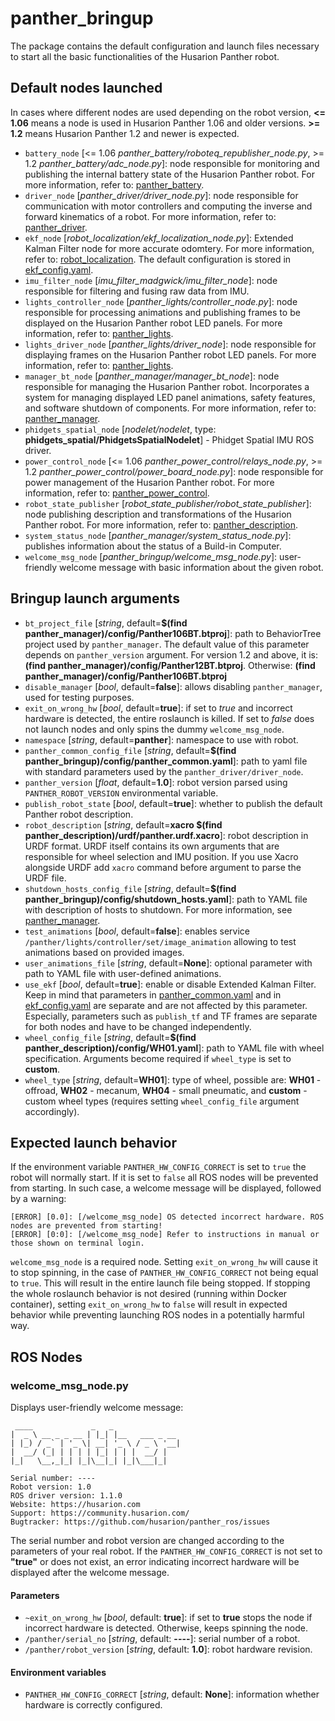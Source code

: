 # panther_bringup

The package contains the default configuration and launch files necessary to start all the basic functionalities of the Husarion Panther robot.

## Default nodes launched

In cases where different nodes are used depending on the robot version, **<= 1.06** means a node is used in Husarion Panther 1.06 and older versions. **>= 1.2** means Husarion Panther 1.2 and newer is expected.

- `battery_node` [<= 1.06 *panther_battery/roboteq_republisher_node.py*, >= 1.2 *panther_battery/adc_node.py*]: node responsible for monitoring and publishing the internal battery state of the Husarion Panther robot. For more information, refer to: [panther_battery](../panther_battery/README.md).
- `driver_node` [*panther_driver/driver_node.py*]: node responsible for communication with motor controllers and computing the inverse and forward kinematics of a robot. For more information, refer to: [panther_driver](../panther_driver/README.md).
- `ekf_node` [*robot_localization/ekf_localization_node.py*]: Extended Kalman Filter node for more accurate odomtery. For more information, refer to: [robot_localization](https://github.com/cra-ros-pkg/robot_localization/tree/noetic-devel). The default configuration is stored in [ekf_config.yaml](./config/ekf_config.yaml).
- `imu_filter_node` [*imu_filter_madgwick/imu_filter_node*]: node responsible for filtering and fusing raw data from IMU.
- `lights_controller_node` [*panther_lights/controller_node.py*]: node responsible for processing animations and publishing frames to be displayed on the Husarion Panther robot LED panels. For more information, refer to: [panther_lights](../panther_lights/README.md).
- `lights_driver_node` [*panther_lights/driver_node*]: node responsible for displaying frames on the Husarion Panther robot LED panels. For more information, refer to: [panther_lights](../panther_lights/README.md).
- `manager_bt_node` [*panther_manager/manager_bt_node*]: node responsible for managing the Husarion Panther robot. Incorporates a system for managing displayed LED panel animations, safety features, and software shutdown of components. For more information, refer to: [panther_manager](../panther_manager/README.md).
- `phidgets_spatial_node` [*nodelet/nodelet*, type: **phidgets_spatial/PhidgetsSpatialNodelet**] - Phidget Spatial IMU ROS driver.
- `power_control_node` [<= 1.06 *panther_power_control/relays_node.py*, >= 1.2 *panther_power_control/power_board_node.py*]: node responsible for power management of the Husarion Panther robot. For more information, refer to: [panther_power_control](../panther_power_control/README.md).
- `robot_state_publisher` [*robot_state_publisher/robot_state_publisher*]: node publishing description and transformations of the Husarion Panther robot. For more information, refer to: [panther_description](../panther_description/README.md).
- `system_status_node` [*panther_manager/system_status_node.py*]: publishes information about the status of a Build-in Computer.
- `welcome_msg_node` [*panther_bringup/welcome_msg_node.py*]: user-friendly welcome message with basic information about the given robot.

## Bringup launch arguments

- `bt_project_file` [*string*, default=**$(find panther_manager)/config/Panther106BT.btproj**]: path to BehaviorTree project used by `panther_manager`. The default value of this parameter depends on `panther_version` argument. For version 1.2 and above, it is: **(find panther_manager)/config/Panther12BT.btproj**. Otherwise: **(find panther_manager)/config/Panther106BT.btproj**
- `disable_manager` [*bool*, default=**false**]: allows disabling `panther_manager`, used for testing purposes.
- `exit_on_wrong_hw` [*bool*, default=**true**]: if set to *true* and incorrect hardware is detected, the entire roslaunch is killed. If set to *false* does not launch nodes and only spins the dummy `welcome_msg_node`.
- `namespace` [*string*, default=**panther**]: namespace to use with robot.
- `panther_common_config_file` [*string*, default=**$(find panther_bringup)/config/panther_common.yaml**]: path to yaml file with standard parameters used by the `panther_driver/driver_node`.
- `panther_version` [*float*, default=**1.0**]: robot version parsed using `PANTHER_ROBOT_VERSION` environmental variable.
- `publish_robot_state` [*bool*, default=**true**]: whether to publish the default Panther robot description.
- `robot_description` [*string*, default=**xacro $(find panther_description)/urdf/panther.urdf.xacro**]: robot description in URDF format. URDF itself contains its own arguments that are responsible for wheel selection and IMU position. If you use Xacro alongside URDF add `xacro` command before argument to parse the URDF file.
- `shutdown_hosts_config_file` [*string*, default=**$(find panther_bringup)/config/shutdown_hosts.yaml**]: path to YAML file with description of hosts to shutdown. For more information, see [panther_manager](../panther_manager/README.md).
- `test_animations` [*bool*, default=**false**]: enables service `/panther/lights/controller/set/image_animation` allowing to test animations based on provided images.
- `user_animations_file` [*string*, default=**None**]: optional parameter with path to YAML file with user-defined animations. 
- `use_ekf` [*bool*, default=**true**]: enable or disable Extended Kalman Filter. Keep in mind that parameters in [panther_common.yaml](./config/panther_common.yaml) and in [ekf_config.yaml](./config/ekf_config.yaml) are separate and are not affected by this parameter. Especially, parameters such as `publish_tf` and TF frames are separate for both nodes and have to be changed independently.
- `wheel_config_file` [*string*, default=**$(find panther_description)/config/WH01.yaml**]: path to YAML file with wheel specification. Arguments become required if `wheel_type` is set to **custom**.
- `wheel_type` [*string*, default=**WH01**]: type of wheel, possible are: **WH01** - offroad, **WH02** - mecanum, **WH04** - small pneumatic, and **custom** - custom wheel types (requires setting `wheel_config_file` argument accordingly).

## Expected launch behavior

If the environment variable `PANTHER_HW_CONFIG_CORRECT` is set to `true` the robot will normally start. If it is set to `false` all ROS nodes will be prevented from starting. In such case, a welcome message will be displayed, followed by a warning:
```
[ERROR] [0.0]: [/welcome_msg_node] OS detected incorrect hardware. ROS nodes are prevented from starting!
[ERROR] [0:0]: [/welcome_msg_node] Refer to instructions in manual or those shown on terminal login.
```
`welcome_msg_node` is a required node. Setting `exit_on_wrong_hw` will cause it to stop spinning, in the case of `PANTHER_HW_CONFIG_CORRECT` not being equal to `true`. This will result in the entire launch file being stopped. If stopping the whole roslaunch behavior is not desired (running within Docker container), setting `exit_on_wrong_hw` to `false` will result in expected behavior while preventing launching ROS nodes in a potentially harmful way. 

## ROS Nodes

### welcome_msg_node.py

Displays user-friendly welcome message:
```
 ____             _   _               
|  _ \ __ _ _ __ | |_| |__   ___ _ __ 
| |_) / _` | '_ \| __| '_ \ / _ \ '__|
|  __/ (_| | | | | |_| | | |  __/ |   
|_|   \__,_|_| |_|\__|_| |_|\___|_|   

Serial number: ----
Robot version: 1.0
ROS driver version: 1.1.0
Website: https://husarion.com
Support: https://community.husarion.com/
Bugtracker: https://github.com/husarion/panther_ros/issues
```
The serial number and robot version are changed according to the parameters of your real robot. If the `PANTHER_HW_CONFIG_CORRECT` is not set to **"true"** or does not exist, an error indicating incorrect hardware will be displayed after the welcome message.

#### Parameters

- `~exit_on_wrong_hw` [*bool*, default: **true**]: if set to **true** stops the node if incorrect hardware is detected. Otherwise, keeps spinning the node.
- `/panther/serial_no` [*string*, default: **----**]: serial number of a robot.
- `/panther/robot_version` [*string*, default: **1.0**]: robot hardware revision.

#### Environment variables

- `PANTHER_HW_CONFIG_CORRECT` [*string*, default: **None**]: information whether hardware is correctly configured.
